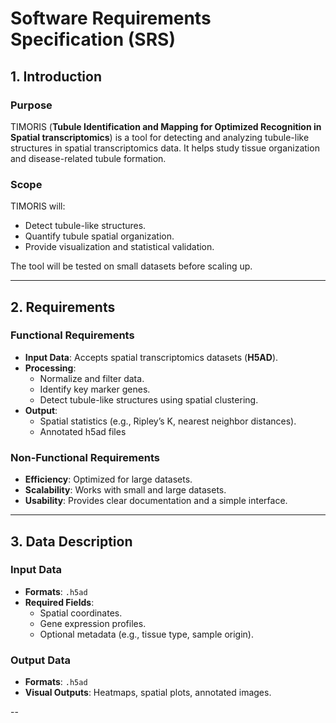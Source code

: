 # Software Requirements Specification (SRS)

## 1. Introduction

### Purpose
TIMORIS (**Tubule Identification and Mapping for Optimized Recognition in Spatial transcriptomics**) is a tool for detecting and analyzing tubule-like structures in spatial transcriptomics data. It helps study tissue organization and disease-related tubule formation.

### Scope
TIMORIS will:
- Detect tubule-like structures.
- Quantify tubule spatial organization.
- Provide visualization and statistical validation.

The tool will be tested on small datasets before scaling up.

---
## 2. Requirements

### Functional Requirements
- **Input Data**: Accepts spatial transcriptomics datasets (**H5AD**).
- **Processing**:
  - Normalize and filter data.
  - Identify key marker genes.
  - Detect tubule-like structures using spatial clustering.
- **Output**:
  - Spatial statistics (e.g., Ripley’s K, nearest neighbor distances).
  - Annotated h5ad files

### Non-Functional Requirements
- **Efficiency**: Optimized for large datasets.
- **Scalability**: Works with small and large datasets.
- **Usability**: Provides clear documentation and a simple interface.

---
## 3. Data Description

### Input Data
- **Formats**: `.h5ad`
- **Required Fields**:
  - Spatial coordinates.
  - Gene expression profiles.
  - Optional metadata (e.g., tissue type, sample origin).

### Output Data
- **Formats**: `.h5ad`
- **Visual Outputs**: Heatmaps, spatial plots, annotated images.

--
